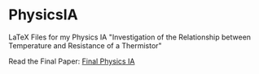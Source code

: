 # PhysicsIA
LaTeX Files for my Physics IA "Investigation of the Relationship between Temperature and Resistance of a Thermistor"

Read the Final Paper: [Final Physics IA](https://github.com/Saptak625/PhysicsIA/blob/f587bd8b8da3f1a7ba12cb0ba1571ff7a772d9ca/pdfs/SapDasPhysicsHL.pdf)

